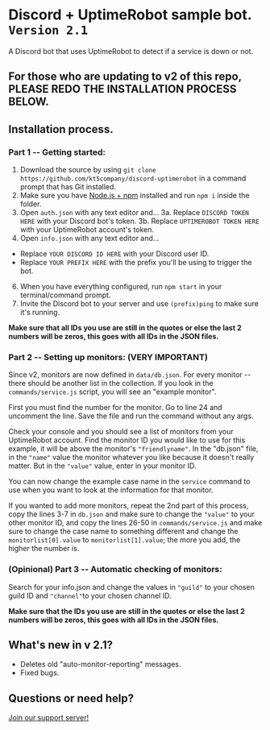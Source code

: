 # Discord + UptimeRobot sample bot. `Version 2.1`
A Discord bot that uses UptimeRobot to detect if a service is down or not.

## For those who are updating to v2 of this repo, PLEASE REDO THE INSTALLATION PROCESS BELOW.

## Installation process.
### Part 1 -- Getting started:
1. Download the source by using `git clone https://github.com/kt5company/discord-uptimerobot` in a command prompt that has Git installed.
2. Make sure you have [Node.js + npm](https://nodejs.org/en/) installed and run `npm i` inside the folder.
3. Open `auth.json` with any text editor and...
3a. Replace `DISCORD TOKEN HERE` with your Discord bot's token.
3b. Replace `UPTIMEROBOT TOKEN HERE` with your UptimeRobot account's token.
4. Open `info.json` with any text editor and...
* Replace `YOUR DISCORD ID HERE` with your Discord user ID.
* Replace `YOUR PREFIX HERE` with the prefix you'll be using to trigger the bot.

6. When you have everything configured, run `npm start` in your terminal/command prompt.
7. Invite the Discord bot to your server and use `(prefix)ping` to make sure it's running.

**Make sure that all IDs you use are still in the quotes or else the last 2 numbers will be zeros, this goes with all IDs in the JSON files.**

### Part 2 -- Setting up monitors: (VERY IMPORTANT)
Since v2, monitors are now defined in `data/db.json`. For every monitor -- there should be another list in the collection.
If you look in the `commands/service.js` script, you will see an "example monitor".

First you must find the number for the monitor.
Go to line 24 and uncomment the line.
Save the file and run the command without any args.

Check your console and you should see a list of monitors from your UptimeRobot account.
Find the monitor ID you would like to use for this example, it will be above the monitor's `"friendlyname"`.
In the "db.json" file, in the `"name"` value the monitor whatever you like because it doesn't really matter. But in the `"value"` value, enter in your monitor ID.

You can now change the example case name in the `service` command to use when you want to look at the information for that monitor.

If you wanted to add more monitors, repeat the 2nd part of this process, copy the lines 3-7 in `db.json` and make sure to change the `"value"` to your other monitor ID, and copy the lines 26-50 in `commands/service.js` and make sure to change the case name to something different and change the `monitorlist[0].value` to `monitorlist[1].value`; the more you add, the higher the number is.

### (Opinional) Part 3 -- Automatic checking of monitors:
Search for your info.json and change the values in `"guild"` to your chosen guild ID and `"channel"`to your chosen channel ID.

**Make sure that the IDs you use are still in the quotes or else the last 2 numbers will be zeros, this goes with all IDs in the JSON files.**

## What's new in v 2.1?
* Deletes old "auto-monitor-reporting" messages.
* Fixed bugs.

## Questions or need help?
[Join our support server!](https://discord.gg/8QTX46D)
